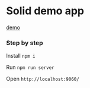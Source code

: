 # Solid demo app

[demo](https://nmalcev.github.io/soliddemo/) 

### Step by step

Install `npm i`

Run `npm run server`

Open `http://localhost:9060/`
